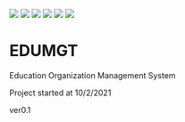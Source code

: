 [![](https://github.com/nemeaq/nemeaq-edumgt/workflows/EditorConfig/badge.svg)](https://github.com/nemeaq/nemeaq-edumgt/actions?query=workflow%3AEditorConfig)
[![](https://github.com/emeaq/nemeaq-edumgt/workflows/Markdown/badge.svg)](https://github.com/emeaq/nemeaq-edumgt/actions?query=workflow%3AMarkdown)
[![](https://github.com/emeaq/nemeaq-edumgt/workflows/HTML/badge.svg)](https://github.com/emeaq/nemeaq-edumgt/actions?query=workflow%3AHTML)
[![](https://github.com/emeaq/nemeaq-edumgt/workflows/Stylelint/badge.svg)](https://github.com/emeaq/nemeaq-edumgt/actions?query=workflow%3AStylelint)
[![](https://github.com/emeaq/nemeaq-edumgt/workflows/ESLint/badge.svg)](https://github.com/emeaq/nemeaq-edumgt/actions?query=workflow%3AESLint)
[![](https://github.com/emeaq/nemeaq-edumgt/workflows/Deploy/badge.svg)](https://github.com/emeaq/nemeaq-edumgt/actions?query=workflow%3ADeploy)

# EDUMGT

Education Organization Management System

Project started at 10/2/2021

ver0.1
